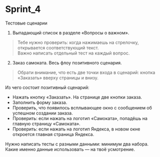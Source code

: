 # Sprint_4

Тестовые сценарии
1. Выпадающий список в разделе «Вопросы о важном».     
> Тебе нужно проверить: когда нажимаешь на стрелочку, открывается соответствующий текст.    
Важно написать отдельный тест на каждый вопрос.   
2. Заказ самоката. Весь флоу позитивного сценария.    
> Обрати внимание, что есть две точки входа в сценарий: кнопка «Заказать» вверху страницы и внизу.   

Из чего состоит позитивный сценарий:   
* Нажать кнопку «Заказать». На странице две кнопки заказа.   
* Заполнить форму заказа.   
* Проверить, что появилось всплывающее окно с сообщением об успешном создании заказа.   
* Проверить: если нажать на логотип «Самоката», попадёшь на главную страницу «Самоката».   
* Проверить: если нажать на логотип Яндекса, в новом окне откроется главная страница Яндекса.   

Нужно написать тесты с разными данными: минимум два набора.     
Какие именно данные использовать — на твоё усмотрение.